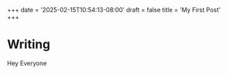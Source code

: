 +++
date = '2025-02-15T10:54:13-08:00'
draft = false
title = 'My First Post'
+++

# Writing

Hey Everyone
